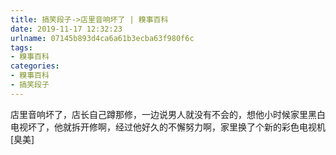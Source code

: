 ```yaml
---
title: 搞笑段子->店里音响坏了 | 糗事百科
date: 2019-11-17 12:32:23
urlname: 07145b893d4ca6a61b3ecba63f980f6c
tags: 
- 糗事百科
categories:
- 糗事百科
- 搞笑段子
---
```

店里音响坏了，店长自己蹲那修，一边说男人就没有不会的，想他小时候家里黑白电视坏了，他就拆开修啊，经过他好久的不懈努力啊，家里换了个新的彩色电视机[臭美]


